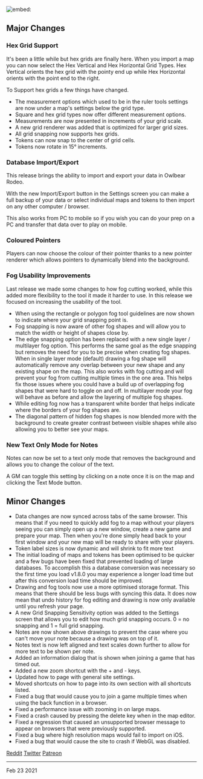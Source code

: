 ![embed:](https://www.youtube.com/embed/MBy0VLsesL0)

## Major Changes

### Hex Grid Support

It's been a little while but hex grids are finally here.
When you import a map you can now select the Hex Vertical and Hex Horizontal Grid Types. Hex Vertical orients the hex grid with the pointy end up while Hex Horizontal orients with the point end to the right.

To Support hex grids a few things have changed.

- The measurement options which used to be in the ruler tools settings are now under a map's settings below the grid type.
- Square and hex grid types now offer different measurement options.
- Measurements are now presented in increments of your grid scale.
- A new grid renderer was added that is optimized for larger grid sizes.
- All grid snapping now supports hex grids.
- Tokens can now snap to the center of grid cells.
- Tokens now rotate in 15° increments.

### Database Import/Export

This release brings the ability to import and export your data in Owlbear Rodeo.

With the new Import/Export button in the Settings screen you can make a full backup of your data or select individual maps and tokens to then import on any other computer / browser.

This also works from PC to mobile so if you wish you can do your prep on a PC and transfer that data over to play on mobile.

### Coloured Pointers

Players can now choose the colour of their pointer thanks to a new pointer renderer which allows pointers to dynamically blend into the background.

### Fog Usability Improvements

Last release we made some changes to how fog cutting worked, while this added more flexibility to the tool it made it harder to use. In this release we focused on increasing the usability of the tool.

- When using the rectangle or polygon fog tool guidelines are now shown to indicate where your grid snapping point is.
- Fog snapping is now aware of other fog shapes and will allow you to match the width or height of shapes close by.
- The edge snapping option has been replaced with a new single layer / multilayer fog option. This performs the same goal as the edge snapping but removes the need for you to be precise when creating fog shapes. When in single layer mode (default) drawing a fog shape will automatically remove any overlap between your new shape and any existing shape on the map. This also works with fog cutting and will prevent your fog from cutting multiple times in the one area. This helps fix those issues where you could have a build up of overlapping fog shapes that were hard to toggle on and off. In multilayer mode your fog will behave as before and allow the layering of multiple fog shapes.
- While editing fog now has a transparent white border that helps indicate where the borders of your fog shapes are.
- The diagonal pattern of hidden fog shapes is now blended more with the background to create greater contrast between visible shapes while also allowing you to better see your maps.

### New Text Only Mode for Notes

Notes can now be set to a text only mode that removes the background and allows you to change the colour of the text.

A GM can toggle this setting by clicking on a note once it is on the map and clicking the Text Mode button.

## Minor Changes

- Data changes are now synced across tabs of the same browser. This means that if you need to quickly add fog to a map without your players seeing you can simply open up a new window, create a new game and prepare your map. Then when you're done simply head back to your first window and your new map will be ready to share with your players.
- Token label sizes is now dynamic and will shrink to fit more text
- The initial loading of maps and tokens has been optimised to be quicker and a few bugs have been fixed that prevented loading of large databases. To accomplish this a database conversion was necessary so the first time you load v1.8.0 you may experience a longer load time but after this conversion load time should be improved.
- Drawing and fog tools now use a more optimised storage format. This means that there should be less bugs with syncing this data. It does now mean that undo history for fog editing and drawing is now only available until you refresh your page.
- A new Grid Snapping Sensitivity option was added to the Settings screen that allows you to edit how much grid snapping occurs. 0 = no snapping and 1 = full grid snapping.
- Notes are now shown above drawings to prevent the case where you can't move your note because a drawing was on top of it.
- Notes text is now left aligned and text scales down further to allow for more text to be shown per note.
- Added an information dialog that is shown when joining a game that has timed out.
- Added a new zoom shortcut with the + and - keys.
- Updated how to page with general site settings.
- Moved shortcuts on how to page into its own section with all shortcuts listed.
- Fixed a bug that would cause you to join a game multiple times when using the back function in a browser.
- Fixed a performance issue with zooming in on large maps.
- Fixed a crash caused by pressing the delete key when in the map editor.
- Fixed a regression that caused an unsupported browser message to appear on browsers that were previously supported.
- Fixed a bug where high resolution maps would fail to import on iOS.
- Fixed a bug that would cause the site to crash if WebGL was disabled.

[Reddit](https://www.reddit.com/r/OwlbearRodeo/comments/lqd1p4/beta_v180_released_hex_support_importexport_and/)
[Twitter](https://twitter.com/owlbearrodeo/status/1364124692940877827?s=21)
[Patreon](https://www.patreon.com/posts/47899653)

---

Feb 23 2021
